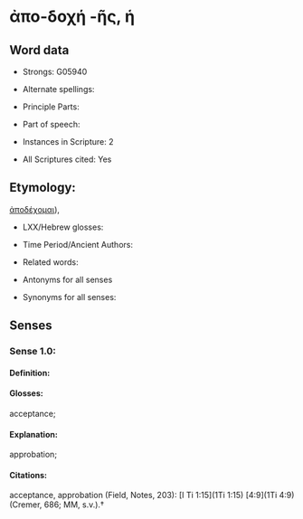 # ἀπο-δοχή -ῆς, ἡ

<!-- Status: S2=NeedsEdits -->
<!-- Lexica used for edits:   -->

## Word data

* Strongs: G05940

* Alternate spellings:



* Principle Parts: 


* Part of speech: 


* Instances in Scripture: 2

* All Scriptures cited: Yes

## Etymology: 

[ἀποδέχομαι]()),

* LXX/Hebrew glosses: 


* Time Period/Ancient Authors: 


* Related words: 

* Antonyms for all senses

* Synonyms for all senses: 


## Senses 


### Sense  1.0: 

#### Definition: 

#### Glosses: 

acceptance; 

#### Explanation: 

approbation; 

#### Citations: 

acceptance, approbation (Field, Notes, 203): [I Ti 1:15](1Ti 1:15) [4:9](1Ti 4:9) (Cremer, 686; MM, s.v.).†
